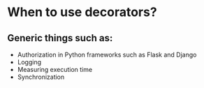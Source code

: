 # When to use decorators?

## Generic things such as:
- Authorization in Python frameworks such as Flask and Django
- Logging
- Measuring execution time
- Synchronization
